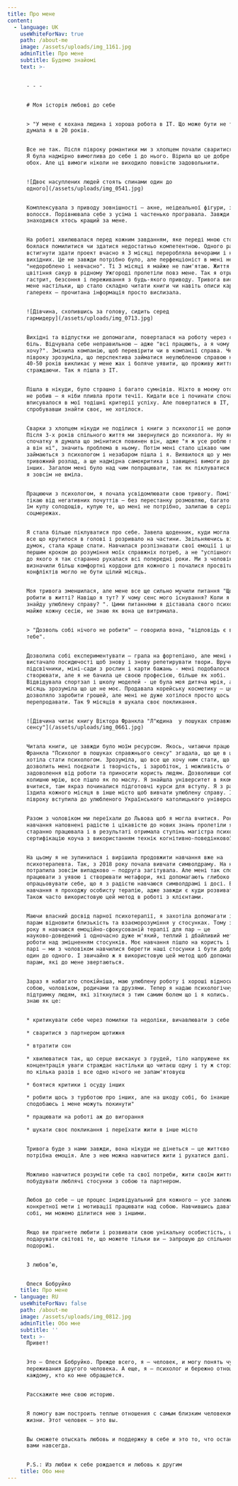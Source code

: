```yaml
---
title: Про мене
content:
  - language: UK
    useWhiteForNav: true
    path: /about-me
    image: /assets/uploads/img_1161.jpg
    adminTitle: Про мене
    subtitle: Будемо знайомі
    text: >-


      - - -


      # Моя історія любові до себе


      > "У мене є кохана людина і хороша робота в ІТ. Що може бути не так? " –
      думала я в 20 років.


      Все не так. Після півроку романтики ми з хлопцем почали сваритися щотижня.
      Я була надмірно вимоглива до себе і до нього. Вірила що це добре для нас
      обох. Але ці вимоги ніколи не виходило повністю задовольнити.


      ![Двоє насуплених людей стоять спинами один до
      одного](/assets/uploads/img_0541.jpg)


      Комплексувала з приводу зовнішності – акне, неідеальної фігури, зайвого
      волосся. Порівнювала себе з усіма і частенько програвала. Завжди
      знаходився хтось кращий за мене.


      На роботі хвилювалася перед кожним завданням, яке переді мною стояло,
      боялася помилитися чи здатися недостатньо компетентною. Одного разу, щоб
      встигнути здати проект вчасно я 3 місяці переробляла вечорами і на
      вихідних. Це не завжди потрібно було, але перфекціоніст в мені не терпів
      "недороблено і невчасно". Ті 3 місяці я майже не пам'ятаю. Життя як і
      цвітіння сакур в рідному Ужгороді пролетіли повз мене. Так я отримала
      гастрит, безсоння і переживання з будь-якого приводу. Тривога виснажила
      мене настільки, що стало складно читати книги чи навіть описи картин в
      галереях – прочитана інформація просто вислизала.


      ![Дівчина, схопившись за голову, сидить серед
      гармидеру](/assets/uploads/img_0713.jpg)


      Вихідні та відпустки не допомагали, поверталася на роботу через сльози і
      біль. Відчувала себе неправильною – адже "всі працюють, а я чому не
      хочу?". Змінила компанію, щоб перевірити чи в компанії справа. Через
      півроку зрозуміла, що перспектива займатися неулюбленою справою наступні
      40-50 років викликає у мене жах і боляче уявити, що проживу життя
      страждаючи. Так я пішла з ІТ.


      Пішла в нікуди, було страшно і багато сумнівів. Ніхто в моєму оточенні так
      не робив – я ніби пливла проти течії. Кидати все і починати спочатку не
      вписувалося в мої тодішні критерії успіху. Але повертатися в ІТ, не
      спробувавши знайти своє, не хотілося.


      Сварки з хлопцем нікуди не поділися і книги з психології не допомагали.
      Після 3-х років спільного життя ми звернулися до психолога. Ну як "ми",
      спочатку я думала що змінитися повинен він, адже "я ж усе роблю правильно,
      а він ні", значить проблема в ньому. Потім мені стало цікаво чим вони
      займаються з психологом і незабаром пішла і я. Виявилося що у мене
      тривожний розлад, а ще надмірна самокритика і завищені вимоги до себе та
      інших. Загалом мені було над чим попрацювати, так як піклуватися про себе
      я зовсім не вміла.


      Працюючи з психологом, я почала усвідомлювати свою тривогу. Помітила що
      тікаю від негативних почуттів – без перестанку розмовляю, багато працюю,
      їм купу солодощів, купую те, що мені не потрібно, залипаю в серіалах і
      соцмережах.


      Я стала більше піклуватися про себе. Завела щоденник, куди могла зливати
      все що крутилося в голові і розривало на частини. Звільняючись від вантажу
      думок, стала краще спати. Навчилася розпізнавати свої емоції і це стало
      першим кроком до розуміння моїх справжніх потреб, а не "успішного успіху"
      до якого я так старанно рухалася всі попередні роки. Ми з чоловіком
      визначили більш комфортні кордони для кожного і почалися просвіти –
      конфліктів могло не бути цілий місяць.


      Моя тривога зменшилася, але мене все ще сильно мучили питання "Що мені
      робити в житті? Навіщо я тут? У чому сенс мого існування? Коли я вже
      знайду улюблену справу? ". Цими питаннями я діставала свого психолога
      майже кожну сесію, не знаю як вона це витримала.


      > "Дозволь собі нічого не робити" – говорила вона, "відповідь є всередині
      тебе".


      Дозволила собі експериментувати – грала на фортепіано, але мені не
      вистачало посидючості щоб знову і знову репетирувати твори. Вручну робила
      підсвічники, міні-сади з рослин і карти бажань - мені подобалося щось
      створювати, але я не бачила це своєю професією, більше як хобі.
      Відвідувала спортзал і школу моделей - це була моя дитяча мрія, але через
      місяць зрозуміла що це не моє. Продавала корейську косметику – це
      дозволяло заробити грошей, але мені не дуже хотілося просто щось
      перепродавати. Так 9 місяців я шукала своє покликання.


      ![Дівчина читає книгу Віктора Франкла "Л"юдина  у пошуках справжнього
      сенсу"](/assets/uploads/img_0661.jpg)


      Читала книги, це завжди було моїм ресурсом. Якось, читаючи працю Віктора
      Франкла "Психолог в пошуках справжнього сенсу" згадала, що ще в школі
      хотіла стати психологом. Зрозуміла, що все ще хочу ним стати, що це
      дозволить мені поєднати і творчість, і заробіток, і можливість отримувати
      задоволення від роботи та приносити користь людям. Дозволивши собі втілити
      колишню мрію, все пішло як по маслу. Я знайшла університет в якому хотіла
      вчитися, там якраз починалися підготовчі курси для вступу. Я з радістю
      їздила кожного місяця в інше місто щоб вивчати улюблену справу. І через
      півроку вступила до улюбленого Українського католицького університету.


      Разом з чоловіком ми переїхали до Львова щоб я могла вчитися. Роки
      навчання наповнені радістю і цікавістю до нових знань пролетіли як один. Я
      старанно працювала і в результаті отримала ступінь магістра психології та
      сертифікацію коуча з використанням технік когнітивно-поведінкової терапії.


      На цьому я не зупинилася і вирішила продовжити навчання вже на
      психотерапевта. Так, з 2018 року почала вивчати символдраму. На навчання
      потрапила зовсім випадково – подруга загітувала. Але мені так сподобалося
      працювати з уявою і створювати метафори, які допомагають глибоко
      опрацьовувати себе, що я з радістю навчаюся символдрамі і досі. В рамках
      навчання я проходжу особисту терапію, адже завжди є куди розвиватися.
      Також часто використовую цей метод в роботі з клієнтами.


      Маючи власний досвід парної психотерапії, я захотіла допомагати і іншим
      парам відновити близькість та взаєморозуміння у стосунках. Тому з 2019
      року я навчаюся емоційно-сфокусованій терапії для пар – це
      науково-доведений і одночасно дуже м'який, теплий і дбайливий метод для
      роботи над зміцненням стосунків. Моє навчання пішло на користь і нашій
      парі – ми з чоловіком навчилися берегти наші стосунки і бути добрішими
      один до одного. І звичайно ж я використовую цей метод щоб допомагати
      парам, які до мене звертаються.


      Зараз я набагато спокійніша, маю улюблену роботу і хороші відносини з
      собою, чоловіком, родичами та друзями. Тепер я надаю психологічну
      підтримку людям, які зіткнулися з тим самим болем що і я колись. Адже я
      знаю як це:


      * критикувати себе через помилки та недоліки, вичавлювати з себе всі сили

      * сваритися з партнером щотижня

      * втратити сон

      * хвилюватися так, що серце вискакує з грудей, тіло напружене як струна, а
      концентрація уваги страждає настільки що читаєш одну і ту ж сторінку книги
      по кілька разів і все одно нічого не запам'ятовуєш

      * боятися критики і осуду інших

      * робити щось з турботою про інших, але на шкоду собі, бо інакше "я не
      сподобаюсь і мене можуть покинути"

      * працювати на роботі аж до вигорання

      * шукати своє покликання і переїхати жити в інше місто


      Тривога буде з нами завжди, вона нікуди не дінеться – це життєво важлива і
      потрібна емоція. Але з нею можна навчитися жити і рухатися далі.


      Можливо навчитися розуміти себе та свої потреби, жити своїм життям і
      побудувати люблячі стосунки з собою та партнером.


      Любов до себе – це процес індивідуальний для кожного – усе залежить від
      конкретної мети і мотивації працювати над собою. Навчившись давати любов
      собі, ми можемо ділитися нею з іншими.


      Якщо ви прагнете любити і розвивати свою унікальну особистість, щоб
      подарувати світові те, що можете тільки ви – запрошую до спільного
      подорожі.


      З любов’ю,


      Олеся Бобруйко
    title: Про мене
  - language: RU
    useWhiteForNav: false
    path: /about-me
    image: /assets/uploads/img_0812.jpg
    adminTitle: Обо мне
    subtitle: ''
    text: >-
      Привeт!


      Это – Олеся Бобруйко. Прежде всего, я – человек, и могу понять чувства и
      переживания другого человека. А еще, я – психолог и бережно отношусь к
      каждому, кто ко мне обращается. 


      Расскажите мне свою историю.


      Я помогу вам построить теплые отношения с самым близким человеком в вашей
      жизни. Этот человек – это вы.


      Вы сможете отыскать любовь и поддержку в себе и это то, что останется с
      вами навсегда.


      P.S.: Из любви к себе рождается и любовь к другим
    title: Обо мне
---
```

